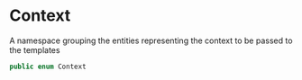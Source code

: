 # Context

A namespace grouping the entities representing the context to be passed to the templates

``` swift
public enum Context
```
